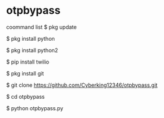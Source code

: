 # otpbypass
coommand list
$ pkg update

$ pkg install python

$ pkg install python2

$ pip install twilio

$ pkg install git

$ git clone https://github.com/Cyberking12346/otpbypass.git

$ cd otpbypass

$ python otpbypass.py

